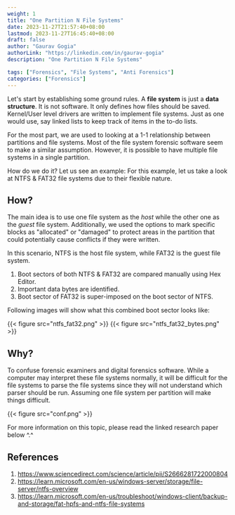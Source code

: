 ```yaml
---
weight: 1
title: "One Partition N File Systems"
date: 2023-11-27T21:57:40+08:00
lastmod: 2023-11-27T16:45:40+08:00
draft: false
author: "Gaurav Gogia"
authorLink: "https://linkedin.com/in/gaurav-gogia"
description: "One Partition N File Systems"

tags: ["Forensics", "File Systems", "Anti Forensics"]
categories: ["Forensics"]
---
```


Let's start by establishing some ground rules. A **file system** is just a **data structure**. It is not software. It only defines how files should be saved. Kernel/User level drivers are written to implement file systems. Just as one would use, say linked lists to keep track of items in the to-do lists.

For the most part, we are used to looking at a 1-1 relationship between partitions and file systems. Most of the file system forensic software seem to make a similar assumption. However, it is possible to have multiple file systems in a single partition.

How do we do it? Let us see an example: For this example, let us take a look at NTFS & FAT32 file systems due to their flexible nature.

## How?
The main idea is to use one file system as the _host_ while the other one as the _guest_ file system. Additionally, we used the options to mark specific blocks as "allocated" or "damaged" to protect areas in the partition that could potentially cause conflicts if they were written.

In this scenario, NTFS is the host file system, while FAT32 is the guest file system.

1. Boot sectors of both NTFS & FAT32 are compared manually using Hex Editor.
2. Important data bytes are identified.
3. Boot sector of FAT32 is super-imposed on the boot sector of NTFS.

Following images will show what this combined boot sector looks like:

{{< figure src="ntfs_fat32.png" >}}
{{< figure src="ntfs_fat32_bytes.png" >}}

## Why?
To confuse forensic examiners and digital forensics software. While a computer may interpret these file systems normally, it will be difficult for the file systems to parse the file systems since they will not understand which parser should be run. Assuming one file system per partition will make things difficult.

{{< figure src="conf.png" >}}

For more information on this topic, please read the linked research paper below ^.^

## References
1. https://www.sciencedirect.com/science/article/pii/S2666281722000804
2. https://learn.microsoft.com/en-us/windows-server/storage/file-server/ntfs-overview
3. https://learn.microsoft.com/en-us/troubleshoot/windows-client/backup-and-storage/fat-hpfs-and-ntfs-file-systems
